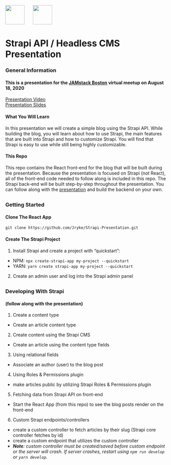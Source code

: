 <img src="https://www.thebostoncalendar.com/system/events/photos/000/133/470/medium/boston-meetup-logo_(1).png?1495441976" width="auto" height="60" style="float: left; margin-right: 10px" /> &nbsp; &nbsp; <img src="https://www.strapi.io/hs-fs/hubfs/Logo.WhiteBackground%20(2)-2.png?width=1138&name=Logo.WhiteBackground%20(2)-2.png" width="auto" height="60" />

# Strapi API / Headless CMS Presentation

### General Information

#### This is a presentation for the [JAMstack Boston](https://www.meetup.com/JAMstack-Boston/events/272069365/) virtual meetup on August 18, 2020
[Presentation Video](https://www.youtube.com/watch?v=BJkI4xKuI6M&feature=youtu.be)  
[Presentation Slides](https://docs.google.com/presentation/d/e/2PACX-1vS8kLKqpF26qjAElQXqtVL62urtDaC1Shg8iYNObLctVd7pkin84Zh976-r4_tFGf3_iawWAYSUyyc5/pub?start=true&loop=false&delayms=10000)

#### What You Will Learn
In this presentation we will create a simple blog using the Strapi API.  While building the blog, you will learn about how to use Strapi, the main features that are built into Strapi and how to customize Strapi.  You will find that Strapi is easy to use while still being highly customizable.   

#### This Repo
This repo contains the React front-end for the blog that will be built during the presentation.  Because the presentation is focused on Strapi (not React), all of the front-end code needed to follow along is included in this repo.  The Strapi back-end will be built step-by-step throughout the presentation.  You can follow along with the [presentation](https://www.youtube.com/watch?v=BJkI4xKuI6M&feature=youtu.be) and build the backend on your own.  
## 

### Getting Started 

#### Clone The React App
`git clone https://github.com/Jryke/Strapi-Presentation.git`

#### Create The Strapi Project
1. Install Strapi and create a project with “quickstart”:
 * NPM: `npx create-strapi-app my-project --quickstart`
 * YARN: `yarn create strapi-app my-project --quickstart`

2. Create an admin user and log into the Strapi admin panel 
## 

### Developing With Strapi 
#### (follow along with the presentation)
1. Create a content type
 * Create an article content type
2. Create content using the Strapi CMS
 * Create an article using the content type fields
3. Using relational fields
 * Associate an author (user) to the blog post 
4. Using Roles & Permissions plugin
 * make articles public by utilizing Strapi Roles & Permissions plugin
5. Fetching data from Strapi API on front-end
 * Start the React App (from this repo) to see the blog posts render on the front-end
6. Custom Strapi endpoints/controllers
 * create a custom controller to fetch articles by their slug (Strapi core controller fetches by id)
 * create a custom endpoint that utilizes the custom controller
 * _**Note**: custom controller must be created/saved before custom endpoint or the server will crash.  If server crashes, restart using `npm run develop` or `yarn develop`._
